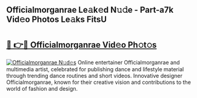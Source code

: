 ## Officialmorganrae Le𝚊k𝚎d N𝚞𝚍e - Part-a7k Vid𝚎o Photos Le𝚊ks FitsU

# <h2><a href="http://fbelkc8.evod.top/?m=Officialmorganrae">🔗 👉🔴 Officialmorganrae Vid𝚎o Ph𝚘t𝚘s</a></h2>

[![Officialmorganrae N𝚞d𝚎s](https://i.imgur.com/8V9OHl7.gif)](http://fbelkc8.evod.top/?m=Officialmorganrae)
Online entertainer Officialmorganrae and multimedia artist, celebrated for publishing dance and lifestyle material through trending dance routines and short videos. Innovative designer Officialmorganrae, known for their creative vision and contributions to the world of fashion and design. 
